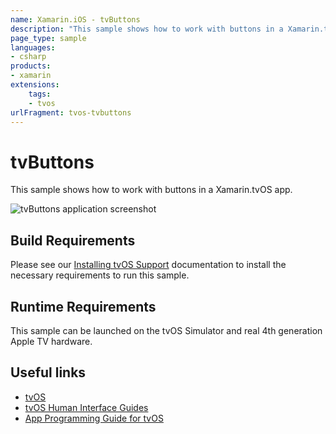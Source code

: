 ```yaml
---
name: Xamarin.iOS - tvButtons
description: "This sample shows how to work with buttons in a Xamarin.tvOS app (tvOS)"
page_type: sample
languages:
- csharp
products:
- xamarin
extensions:
    tags:
    - tvos
urlFragment: tvos-tvbuttons
---
```

# tvButtons

This sample shows how to work with buttons in a Xamarin.tvOS app.

![tvButtons application screenshot](Screenshots/01.png "tvButtons application screenshot")

## Build Requirements

Please see our [Installing tvOS Support](https://docs.microsoft.com/xamarin/ios/tvos/get-started/installation) documentation to install the necessary requirements to run this sample.

## Runtime Requirements

This sample can be launched on the tvOS Simulator and real 4th generation Apple TV hardware.

## Useful links

- [tvOS](https://developer.apple.com/tvos/)
- [tvOS Human Interface Guides](https://developer.apple.com/tvos/human-interface-guidelines/)
- [App Programming Guide for tvOS](https://developer.apple.com/library/prerelease/tvos/documentation/General/Conceptual/AppleTV_PG/)
